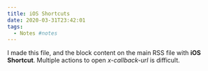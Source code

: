 ```yaml
---
title: iOS Shortcuts
date: 2020-03-31T23:42:01
tags:
  - Notes #notes
---
```


I made this file, and the block content on the main RSS file with **iOS Shortcut**.
Multiple actions to open _x-callback-url_ is difficult.